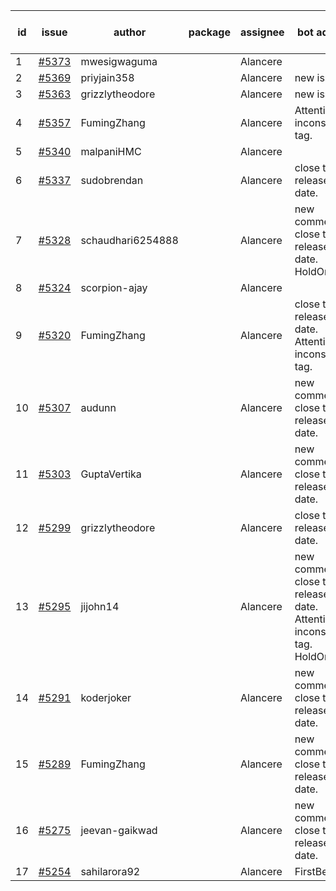 | id | issue | author | package | assignee | bot advice | created date of issue | target release date | date from target |
| ------ | ------ | ------ | ------ | ------ | ------ | ------ | ------ | :-----: |
| 1 | [#5373](https://github.com/Azure/sdk-release-request/issues/5373) | mwesigwaguma |  | Alancere |  | 07-24 | 08-23 |  |
| 2 | [#5369](https://github.com/Azure/sdk-release-request/issues/5369) | priyjain358 |  | Alancere | new issue. | 07-24 | 08-22 |  |
| 3 | [#5363](https://github.com/Azure/sdk-release-request/issues/5363) | grizzlytheodore |  | Alancere | new issue. | 07-18 | 08-23 |  |
| 4 | [#5357](https://github.com/Azure/sdk-release-request/issues/5357) | FumingZhang |  | Alancere | Attention to inconsistent tag. | 07-18 | 08-22 |  |
| 5 | [#5340](https://github.com/Azure/sdk-release-request/issues/5340) | malpaniHMC |  | Alancere |  | 07-18 | 08-23 |  |
| 6 | [#5337](https://github.com/Azure/sdk-release-request/issues/5337) | sudobrendan |  | Alancere | close to release date. | 07-18 | 07-26 | 0 |
| 7 | [#5328](https://github.com/Azure/sdk-release-request/issues/5328) | schaudhari6254888 |  | Alancere | new comment. close to release date. HoldOn. | 07-10 | 07-24 | -1 |
| 8 | [#5324](https://github.com/Azure/sdk-release-request/issues/5324) | scorpion-ajay |  | Alancere |  | 07-09 | 07-31 |  |
| 9 | [#5320](https://github.com/Azure/sdk-release-request/issues/5320) | FumingZhang |  | Alancere | close to release date. Attention to inconsistent tag. | 07-05 | 07-25 | 0 |
| 10 | [#5307](https://github.com/Azure/sdk-release-request/issues/5307) | audunn |  | Alancere | new comment. close to release date. | 06-27 | 07-26 | 0 |
| 11 | [#5303](https://github.com/Azure/sdk-release-request/issues/5303) | GuptaVertika |  | Alancere | new comment. close to release date. | 06-27 | 07-25 | 0 |
| 12 | [#5299](https://github.com/Azure/sdk-release-request/issues/5299) | grizzlytheodore |  | Alancere | close to release date. | 06-26 | 07-26 | 0 |
| 13 | [#5295](https://github.com/Azure/sdk-release-request/issues/5295) | jijohn14 |  | Alancere | new comment. close to release date. Attention to inconsistent tag. HoldOn. | 06-25 | 07-26 | 0 |
| 14 | [#5291](https://github.com/Azure/sdk-release-request/issues/5291) | koderjoker |  | Alancere | new comment. close to release date. | 06-25 | 07-25 | 0 |
| 15 | [#5289](https://github.com/Azure/sdk-release-request/issues/5289) | FumingZhang |  | Alancere | new comment. close to release date. | 06-25 | 07-25 | 0 |
| 16 | [#5275](https://github.com/Azure/sdk-release-request/issues/5275) | jeevan-gaikwad |  | Alancere | new comment. close to release date. | 06-14 | 07-26 | 0 |
| 17 | [#5254](https://github.com/Azure/sdk-release-request/issues/5254) | sahilarora92 |  | Alancere | FirstBeta. | 06-05 | 06-21 |  |
